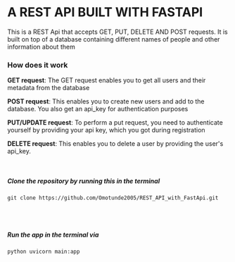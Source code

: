 <h1>A REST API BUILT WITH FASTAPI</h1>

<p>This is a REST Api that accepts GET, PUT, DELETE AND
POST requests. It is built on top of a database containing different
names of people and other information about them</p>

<h3>How does it work</h3>
<p><b>GET request</b>: 
The GET request enables you to get all users and their metadata
from the database</p>

<p><b>POST request</b>: This enables you to create new users and add to the database. You also get
an api_key for authentication purposes</p>

<p><b>PUT/UPDATE request</b>: To perform a put request, you need to 
authenticate yourself by providing your api key, which you got during registration</p>

<p><b>DELETE request</b>: This enables you to delete a user by providing the user's api_key.</p>

<br>
<h5>Clone the repository by running this in the terminal</h5>

```
git clone https://github.com/Omotunde2005/REST_API_with_FastApi.git
```

<br>
<br>
<h5>Run the app in the terminal via</h5> 

```
python uvicorn main:app
```
